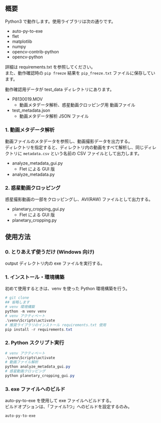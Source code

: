 ## 概要

Python3 で動作します。使用ライブラリは次の通りです。  

* auto-py-to-exe
* flet
* matplotlib
* numpy
* opencv-contrib-python
* opencv-python

詳細は requirements.txt を参照してください。  
また、動作確認時の `pip freeze` 結果を `pip_freeze.txt` ファイルに保存しています。

動作確認用データが test_data ディレクトリにあります。

* P8130019.MOV
  * 動画メタデータ解析、惑星動画クロッピング用 動画ファイル
* test_metadata.json
  * 動画メタデータ解析 JSON ファイル

### 1. 動画メタデータ解析
動画ファイルのメタデータを参照し、動画撮影データを出力する。  
ディレクトリを指定すると、ディレクトリ内の動画をすべて解析し、同じディレクトリに `metadata.csv` という名前の CSV ファイルとして出力します。

* analyze_metadata_gui.py
  * Flet による GUI 版
* analyze_metadata.py

### 2. 惑星動画クロッピング
惑星撮影動画の一部をクロッピングし、AVI(RAW) ファイルとして出力する。

* planetary_cropping_gui.py
  * Flet による GUI 版
* planetary_cropping.py

## 使用方法

### 0. とりあえず使うだけ (Windows 向け)

output ディレクトリ内の exe ファイルを実行する。

### 1. インストール・環境構築

初めて使用するときは、venv を使った Python 環境構築を行う。  

```powershell
# git clone
## 省略します
# venv 環境構築
python -m venv venv
# venv アクティベート
.\venv\Scripts\activate
# 推奨ライブラリのインストール requirements.txt 使用
pip install -r requirements.txt
```

### 2. Python スクリプト実行
```powershell
# venv アクティベート
.\venv\Scripts\activate
# 動画ファイル解析
python analyze_metadata_gui.py
# 惑星動画クロッピング
python planetary_cropping_gui.py
```

### 3. exe ファイルへのビルド
auto-py-to-exe を使用して exe ファイルへビルドする。  
ビルドオプションは、「ファイル1つ」へのビルドを設定するのみ。
```powershell
auto-py-to-exe
```
